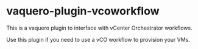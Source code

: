 vaquero-plugin-vcoworkflow
==================

This is a vaquero plugin to interface with vCenter Orchestrator workflows.

Use this plugin if you need to use a vCO workflow to provision your VMs.
